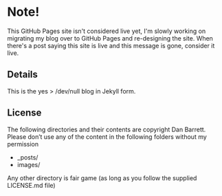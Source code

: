 # Note!
This GitHub Pages site isn't considered live yet, I'm slowly working on migrating my blog over to GitHub Pages and re-designing the site.  When there's a post saying this site is live and this message is gone, consider it live.

## Details
This is the yes > /dev/null blog in Jekyll form.

## License
The following directories and their contents are copyright Dan Barrett.  Please don’t use any of the content in the following folders without my permission

* _posts/
* images/

Any other directory is fair game (as long as you follow the supplied LICENSE.md file)